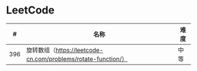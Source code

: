 LeetCode
========

| # | 名称  | 难度 |
|---| -----  | ---------- |
|396| 旋转数组（https://leetcode-cn.com/problems/rotate-function/） |中等|
